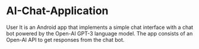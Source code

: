 # AI-Chat-Application
User It is an Android app that implements a simple chat interface with a chat bot powered by the Open-AI GPT-3 language model. The app consists of an Open-AI API to get responses from the chat bot.
